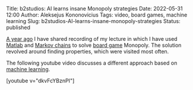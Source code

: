 Title: b2studios: AI learns insane Monopoly strategies
Date: 2022-05-31 12:00
Author: Aleksejus Kononovicius
Tags: video, board games, machine learning
Slug: b2studios-AI-learns-insane-monopoly-strategies
Status: published

[A year ago]({filename}/articles/2021/solving-monopoly.md) I have shared
recording of my lecture in which I have used [Matlab](/tag/matlab/) and
[Markov chains](/tag/markov-chains/) to solve [board game](/tag/board-games)
Monopoly. The solution revolved around finding properties, which were
visited most often.

The following youtube video discusses a different approach based on [machine
learning](/tag/machine-learning/).

[youtube v="dkvFcYBznPI"]
